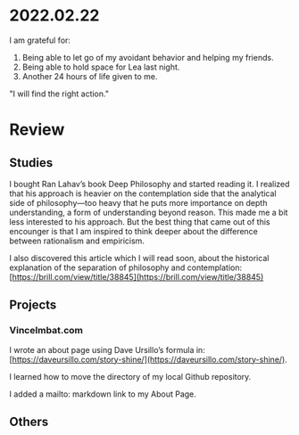 # 2022.02.22

I am grateful for:

1. Being able to let go of my avoidant behavior and helping my friends.
2. Being able to hold space for Lea last night.
3. Another 24 hours of life given to me.

"I will find the right action."

# Review

## Studies

I bought Ran Lahav’s book Deep Philosophy and started reading it. I realized that his approach is heavier on the contemplation side that the analytical side of philosophy—too heavy that he puts more importance on depth understanding, a form of understanding beyond reason. This made me a bit less interested to his approach. But the best thing that came out of this encounger is that I am inspired to think deeper about the difference between rationalism and empiricism.

I also discovered this article which I will read soon, about the historical explanation of the separation of philosophy and contemplation: [https://brill.com/view/title/38845](https://brill.com/view/title/38845)

## Projects

### VinceImbat.com

I wrote an about page using Dave Ursillo’s formula in: [https://daveursillo.com/story-shine/](https://daveursillo.com/story-shine/).

I learned how to move the directory of my local Github repository.

I added a mailto: markdown link to my About Page.

## Others

